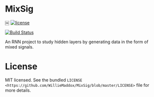 # MixSig
￼
[![license](https://img.shields.io/github/license/mashape/apistatus.svg)](https://github.com/WillieMaddox/MixSig/blob/master/LICENSE)

[![Build Status](https://travis-ci.org/WillieMaddox/MixSig.svg?branch=master)](https://travis-ci.org/WillieMaddox/MixSig)

An RNN project to study hidden layers by generating data in the form of mixed signals.


# License

MIT licensed. See the bundled `LICENSE <https://github.com/WillieMaddox/MixSig/blob/master/LICENSE>` file for more details.